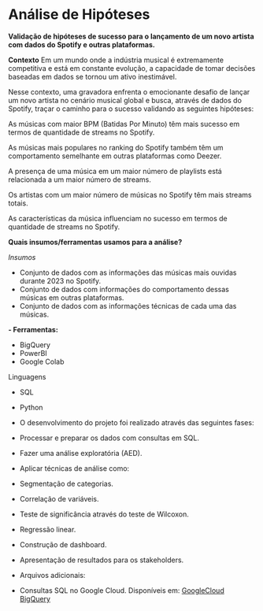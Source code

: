 # Análise de Hipóteses  

 **Validação de hipóteses de sucesso para o lançamento de um novo artista com dados do Spotify e outras plataformas.**

 **Contexto**
 Em um mundo onde a indústria musical é extremamente competitiva e está em constante evolução, a capacidade de tomar decisões baseadas em dados se tornou um ativo inestimável.
 
 Nesse contexto, uma gravadora enfrenta o emocionante desafio de lançar um novo artista no cenário musical global e busca, através de dados do Spotify, traçar o caminho para o sucesso validando as seguintes hipóteses:

 As músicas com maior BPM (Batidas Por Minuto) têm mais sucesso em termos de quantidade de streams no Spotify.

 As músicas mais populares no ranking do Spotify também têm um comportamento semelhante em outras plataformas como Deezer.

 A presença de uma música em um maior número de playlists está relacionada a um maior número de streams.

 Os artistas com um maior número de músicas no Spotify têm mais streams totais.

 As características da música influenciam no sucesso em termos de quantidade de streams no Spotify.

 **Quais insumos/ferramentas usamos para a análise?**

 *Insumos*

 - Conjunto de dados com as informações das músicas mais ouvidas durante 2023 no Spotify.
 - Conjunto de dados com informações do comportamento dessas músicas em outras plataformas.
 - Conjunto de dados com as informações técnicas de cada uma das músicas.

 **- Ferramentas:**

 - BigQuery
 - PowerBI
 - Google Colab

 Linguagens

 - SQL
 - Python

 - O desenvolvimento do projeto foi realizado através das seguintes fases:

 - Processar e preparar os dados com consultas em SQL.
 - Fazer uma análise exploratória (AED).
 - Aplicar técnicas de análise como:
 - Segmentação de categorias.
 - Correlação de variáveis.
 - Teste de significância através do teste de Wilcoxon.
 - Regressão linear.
 - Construção de dashboard.
 - Apresentação de resultados para os stakeholders.
 - Arquivos adicionais:
 - Consultas SQL no Google Cloud. Disponíveis em: [GoogleCloud BigQuery](https://console.cloud.google.com/bigquery?ws=!1m4!1m3!3m2!1shipoteses-projeto2!2sprojeto2&pli=1&project=projeto2hipoteses-420119&supportedpurview=project)





[def]: download/hipoteses-idade.PNG